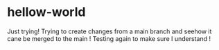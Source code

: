 # hellow-world
Just trying!
Trying to create changes from a main branch and seehow it cane be merged to the main !
Testing again to make sure I understand !
